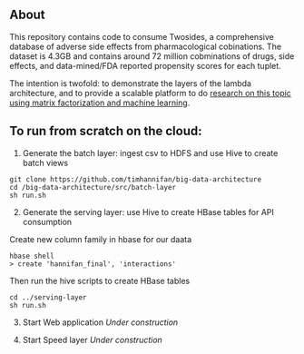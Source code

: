 

## About
This repository contains code to consume Twosides, a comprehensive database of adverse side effects from pharmacological cobinations. The dataset is 4.3GB and contains around 72 million cobminations of drugs, side effects, and data-mined/FDA reported propensity scores for each tuplet.

The intention is twofold: to demonstrate the layers of the lambda architecture, and to provide a scalable platform to do [research on this topic using matrix factorization and machine learning](https://github.com/timhannifan/drug-reaction-matrix-factorization).

## To run from scratch on the cloud:

1. Generate the batch layer: ingest csv to HDFS and use Hive to create batch views
```
git clone https://github.com/timhannifan/big-data-architecture
cd /big-data-architecture/src/batch-layer
sh run.sh
```

2. Generate the serving layer: use Hive to create HBase tables for API consumption

Create new column family in hbase for our daata
```
hbase shell
> create 'hannifan_final', 'interactions'
```

Then run the hive scripts to create HBase tables
```
cd ../serving-layer
sh run.sh
```

3. Start Web application
*Under construction*

4. Start Speed layer
*Under construction*

